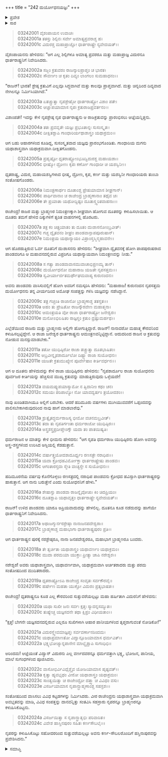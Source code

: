 +++
title = "242 ದುರ್ಯೋಧನಯಜ್ಞಃ"
+++

<details><summary>ಪ್ರವೇಶ</summary>


।।   ಓಂ ಓಂ ನಮೋ ನಾರಾಯಣಾಯ।।   ಶ್ರೀ ವೇದವ್ಯಾಸಾಯ ನಮಃ ।।

ಶ್ರೀ ಕೃಷ್ಣದ್ವೈಪಾಯನ ವೇದವ್ಯಾಸ ವಿರಚಿತ  

**ಶ್ರೀ ಮಹಾಭಾರತ**

**ಆರಣ್ಯಕ ಪರ್ವ**

**ಘೋಷಯಾತ್ರಾ ಪರ್ವ**

**ಅಧ್ಯಾಯ 242**

</details>


<details><summary>ಸಾರ</summary>

ದುಃಶಾಸನನು ಪಾಂಡವರಿಗೆ ಯಜ್ಞದ ಆಮಂತ್ರಣವನ್ನು ಕಳುಹಿಸಲು ಹದಿಮೂರು ವರ್ಷಗಳು ಮುಗಿಯುವವರೆಗೆ ತಮಗೆ ಬರಲಿಕ್ಕಾಗುವುದಿಲ್ಲವೆಂದು ಯುಧಿಷ್ಠಿರನೂ, ನಂತರ ದುರ್ಯೋಧನನನ್ನು ಆಹುತಿ ಕೊಡುವ ಯಜ್ಞಕ್ಕೆ ಬರುತ್ತೇವೆಂದು ಭೀಮನೂ ಹೇಳಿ ಕಳುಹಿಸುವುದು (1-16). ದುರ್ಯೋಧನನ ವೈಷ್ಣವ ಯಜ್ಞ ಸಮಾಪ್ತಿ (17-24).

</details>


> 03242001 ವೈಶಂಪಾಯನ ಉವಾಚ।  
03242001a ತತಸ್ತು ಶಿಲ್ಪಿನಃ ಸರ್ವೇ ಅಮಾತ್ಯಪ್ರವರಾಶ್ಚ ಹ।  
03242001c ವಿದುರಶ್ಚ ಮಹಾಪ್ರಾಜ್ಞೋ ಧಾರ್ತರಾಷ್ಟ್ರೇ ನ್ಯವೇದಯತ್।।

ವೈಶಂಪಾಯನನು ಹೇಳಿದನು: “ಆಗ ಎಲ್ಲ ಶಿಲ್ಪಿಗಳೂ ಅಮಾತ್ಯ ಪ್ರವರರೂ ಮತ್ತು ಮಹಾಪ್ರಾಜ್ಞ ವಿದುರನೂ ಧಾರ್ತರಾಷ್ಟ್ರನಿಗೆ ನಿವೇದಿಸಿದರು.

> 03242002a ಸಜ್ಜಂ ಕ್ರತುವರಂ ರಾಜನ್ಕಾಲಪ್ರಾಪ್ತಂ ಚ ಭಾರತ।  
03242002c ಸೌವರ್ಣಂ ಚ ಕೃತಂ ದಿವ್ಯಂ ಲಾಂಗಲಂ ಸುಮಹಾಧನಂ।।

“ರಾಜನ್! ಭಾರತ! ಶ್ರೇಷ್ಠ ಕ್ರತುವಿಗೆ ಎಲ್ಲವೂ ಸಿದ್ಧವಾಗಿವೆ ಮತ್ತು ಕಾಲವೂ ಪ್ರಾಪ್ತವಾಗಿದೆ. ಮತ್ತು ಚಿನ್ನದಿಂದ ದಿವ್ಯವಾದ ನೇಗಿಲನ್ನೂ ನಿರ್ಮಿಸಿಯಾಗಿದೆ.”

> 03242003a ಏತಚ್ಚ್ರುತ್ವಾ ನೃಪಶ್ರೇಷ್ಠೋ ಧಾರ್ತರಾಷ್ಟ್ರೋ ವಿಶಾಂ ಪತೇ।  
03242003c ಆಜ್ಞಾಪಯಾಮಾಸ ನೃಪಃ ಕ್ರತುರಾಜಪ್ರವರ್ತನಂ।।

ವಿಶಾಂಪತೇ! ಇದನ್ನು ಕೇಳಿ ನೃಪಶ್ರೇಷ್ಠ ನೃಪ ಧಾರ್ತರಾಷ್ಟ್ರನು ಆ ರಾಜಕ್ರತುವನ್ನು ಪ್ರಾರಂಭಿಸಲು ಆಜ್ಞೆಯನ್ನಿತ್ತನು.

> 03242004a ತತಃ ಪ್ರವವೃತೇ ಯಜ್ಞಃ ಪ್ರಭೂತಾನ್ನಃ ಸುಸಂಸ್ಕೃತಃ।  
03242004c ದೀಕ್ಷಿತಶ್ಚಾಪಿ ಗಾಂಧಾರಿರ್ಯಥಾಶಾಸ್ತ್ರಂ ಯಥಾಕ್ರಮಂ।।

ಆಗ ಬಹು ಆಹಾರಗಳಿಂದ ಕೂಡಿದ್ದ, ಸುಸಂಸ್ಕೃತವಾದ ಯಜ್ಞವು ಪ್ರಾರಂಭಗೊಂಡಿತು. ಗಾಂಧಾರಿಯ ಮಗನು ಯಥಾಶಾಸ್ತ್ರವಾಗಿ ಯಥಾಕ್ರಮವಾಗಿ ದೀಕ್ಷಿತಗೊಂಡನು.

> 03242005a ಪ್ರಹೃಷ್ಟೋ ಧೃತರಾಷ್ಟ್ರೋಽಭೂದ್ವಿದುರಶ್ಚ ಮಹಾಯಶಾಃ।  
03242005c ಭೀಷ್ಮೋ ದ್ರೋಣಃ ಕೃಪಃ ಕರ್ಣೋ ಗಾಂಧಾರೀ ಚ ಯಶಸ್ವಿನೀ।।

ಧೃತರಾಷ್ಟ್ರ, ವಿದುರ, ಮಹಾಯಶಸ್ವಿಗಳಾದ ಭೀಷ್ಮ, ದ್ರೋಣ, ಕೃಪ, ಕರ್ಣ ಮತ್ತು ಯಶಸ್ವಿನೀ ಗಾಂಧಾರಿಯರು ತುಂಬಾ ಸಂತೋಷಗೊಂಡರು.

> 03242006a ನಿಮಂತ್ರಣಾರ್ಥಂ ದೂತಾಂಶ್ಚ ಪ್ರೇಷಯಾಮಾಸ ಶೀಘ್ರಗಾನ್।  
03242006c ಪಾರ್ಥಿವಾನಾಂ ಚ ರಾಜೇಂದ್ರ ಬ್ರಾಹ್ಮಣಾನಾಂ ತಥೈವ ಚ।  
03242006e ತೇ ಪ್ರಯಾತಾ ಯಥೋದ್ದಿಷ್ಟಂ ದೂತಾಸ್ತ್ವರಿತವಾಹನಾಃ।।

ರಾಜೇಂದ್ರ! ರಾಜರ ಮತ್ತು ಬ್ರಾಹ್ಮಣರ ನಿಮಂತ್ರಣಕ್ಕಾಗಿ ಶೀಘ್ರವಾಗಿ ಹೋಗುವ ದೂತರನ್ನು ಕಳುಹಿಸಲಾಯಿತು. ಆ ದೂತರು ತಮಗೆ ಹೇಳಿದ ದಿಕ್ಕುಗಳಿಗೆ ತ್ವರಿತ ವಾಹನಗಳಲ್ಲಿ ಹೊರಟರು.

> 03242007a ತತ್ರ ಕಂ ಚಿತ್ಪ್ರಯಾತಂ ತು ದೂತಂ ದುಃಶಾಸನೋಽಬ್ರವೀತ್।  
03242007c ಗಚ್ಚ ದ್ವೈತವನಂ ಶೀಘ್ರಂ ಪಾಂಡವಾನ್ಪಾಪಪೂರುಷಾನ್।  
03242007e ನಿಮಂತ್ರಯ ಯಥಾನ್ಯಾಯಂ ವಿಪ್ರಾಂಸ್ತಸ್ಮಿನ್ಮಹಾವನೇ।।

ಆಗ ಹೊರಡುತ್ತಿರುವ ಓರ್ವ ದೂತನಿಗೆ ದುಃಶಾಸನನು ಹೇಳಿದನು: “ಶೀಘ್ರವಾಗಿ ದ್ವೈತವನಕ್ಕೆ ಹೋಗಿ ಪಾಪಪುರುಷರಾದ ಪಾಂಡವರಿಗೂ ಆ ಮಹಾವನದಲ್ಲಿರುವ ವಿಪ್ರರಿಗೂ ಯಥಾನ್ಯಾಯವಾಗಿ ನಿಮಂತ್ರಣವನ್ನು ನೀಡು.”

> 03242008a ಸ ಗತ್ವಾ ಪಾಂಡವಾವಾಸಮುವಾಚಾಭಿಪ್ರಣಮ್ಯ ತಾನ್।  
03242008c ದುರ್ಯೋಧನೋ ಮಹಾರಾಜ ಯಜತೇ ನೃಪಸತ್ತಮಃ।।  
03242009a ಸ್ವವೀರ್ಯಾರ್ಜಿತಮರ್ಥೌಘಮವಾಪ್ಯ ಕುರುನಂದನಃ।

ಅವನು ಪಾಂಡವರು ವಾಸಿಸುವಲ್ಲಿಗೆ ಹೋಗಿ ಅವರಿಗೆ ನಮಸ್ಕರಿಸಿ ಹೇಳಿದನು: “ಮಹಾರಾಜ! ಕುರುನಂದನ ನೃಪಸತ್ತಮ ದುರ್ಯೋಧನನು ತನ್ನ ವೀರ್ಯದಿಂದ ಅಮೋಘ ಸಂಪತ್ತನ್ನು ಗಳಿಸಿ ಯಜ್ಞವನ್ನು ನಡೆಸಿದ್ದಾನೆ.

> 03242009c ತತ್ರ ಗಚ್ಚಂತಿ ರಾಜಾನೋ ಬ್ರಾಹ್ಮಣಾಶ್ಚ ತತಸ್ತತಃ।।  
03242010a ಅಹಂ ತು ಪ್ರೇಷಿತೋ ರಾಜನ್ಕೌರವೇಣ ಮಹಾತ್ಮನಾ।  
03242010c ಆಮಂತ್ರಯತಿ ವೋ ರಾಜಾ ಧಾರ್ತರಾಷ್ಟ್ರೋ ಜನೇಶ್ವರಃ।  
03242010e ಮನೋಽಭಿಲಷಿತಂ ರಾಜ್ಞಸ್ತಂ ಕ್ರತುಂ ದ್ರಷ್ಟುಮರ್ಹಥ।।

ಎಲ್ಲೆಡೆಯಿಂದ ರಾಜರು ಮತ್ತು ಬ್ರಾಹ್ಮಣರು ಅಲ್ಲಿಗೇ ಹೋಗುತ್ತಿದ್ದಾರೆ. ರಾಜನ್! ನಾನಾದರೋ ಮಹಾತ್ಮ ಕೌರವನಿಂದ ಕಳುಹಿಸಲ್ಪಟ್ಟಿದ್ದೇನೆ. ಆ ರಾಜಾ ಜನೇಶ್ವರ ಧಾರ್ತರಾಷ್ಟ್ರನು ಆಮಂತ್ರಣವನ್ನಿಟ್ಟಿದ್ದಾನೆ. ಆದುದರಿಂದ ರಾಜನ ಆ ಕ್ರತುವನ್ನು ನೋಡುವ ಮನಸ್ಸುಮಾಡಬೇಕು.”

> 03242011a ತತೋ ಯುಧಿಷ್ಠಿರೋ ರಾಜಾ ತಚ್ಚ್ರುತ್ವಾ ದೂತಭಾಷಿತಂ।  
03242011c ಅಬ್ರವೀನ್ನೃಪಶಾರ್ದೂಲೋ ದಿಷ್ಟ್ಯಾ ರಾಜಾ ಸುಯೋಧನಃ।  
03242011e ಯಜತೇ ಕ್ರತುಮುಖ್ಯೇನ ಪೂರ್ವೇಷಾಂ ಕೀರ್ತಿವರ್ಧನಃ।।

ಆಗ ಆ ದೂತನು ಹೇಳಿದುದನ್ನು ಕೇಳಿ ರಾಜಾ ಯುಧಿಷ್ಠಿರನು ಹೇಳಿದನು: “ನೃಪಶಾರ್ದೂಲ ರಾಜಾ ಸುಯೋಧನನು ಪೂರ್ವಜರ ಕೀರ್ತಿಯನ್ನು ಹೆಚ್ಚಿಸುವ ಮುಖ್ಯ ಕ್ರತುವನ್ನು ಮಾಡುತ್ತಿರುವುದು ಒಳ್ಳೆಯದೇ!

> 03242012a ವಯಮಪ್ಯುಪಯಾಸ್ಯಾಮೋ ನ ತ್ವಿದಾನೀಂ ಕಥಂ ಚನ।  
03242012c ಸಮಯಃ ಪರಿಪಾಲ್ಯೋ ನೋ ಯಾವದ್ವರ್ಷಂ ತ್ರಯೋದಶಂ।।

ನಾವು ಖಂಡಿತವಾಗಿಯೂ ಅಲ್ಲಿಗೆ ಬರಬೇಕು. ಆದರೆ ಹದಿಮೂರು ವರ್ಷಗಳು ಮುಗಿಯುವವರೆಗೆ ಒಪ್ಪಂದವನ್ನು ಪಾಲಿಸಬೇಕಾಗಿರುವುದರಿಂದ ನಾವು ಹಾಗೆ ಮಾಡಲಾರೆವು.”

> 03242013a ಶ್ರುತ್ವೈತದ್ಧರ್ಮರಾಜಸ್ಯ ಭೀಮೋ ವಚನಮಬ್ರವೀತ್।   
03242013c ತದಾ ತು ನೃಪತಿರ್ಗಂತಾ ಧರ್ಮರಾಜೋ ಯುಧಿಷ್ಠಿರಃ।।  
03242014a ಅಸ್ತ್ರಶಸ್ತ್ರಪ್ರದೀಪ್ತೇಽಗ್ನೌ ಯದಾ ತಂ ಪಾತಯಿಷ್ಯತಿ।

ಧರ್ಮರಾಜನ ಆ ಮಾತನ್ನು ಕೇಳಿ ಭೀಮನು ಹೇಳಿದನು: “ಆಗ ನೃಪತಿ ಧರ್ಮರಾಜ ಯುಧಿಷ್ಠಿರನು ಹೋಗಿ ಅವನನ್ನು ಅಸ್ತ್ರ-ಶಸ್ತ್ರಗಳಿಂದ ಉರಿಸಿದ ಅಗ್ನಿಯಲ್ಲಿ ಕೆಡಹುತ್ತಾನೆ.

> 03242014c ವರ್ಷಾತ್ತ್ರಯೋದಶಾದೂರ್ಧ್ವಂ ರಣಸತ್ರೇ ನರಾಧಿಪಃ।।  
03242015a ಯದಾ ಕ್ರೋಧಹವಿರ್ಮೋಕ್ತಾ ಧಾರ್ತರಾಷ್ಟ್ರೇಷು ಪಾಂಡವಃ।  
03242015c ಆಗಂತಾರಸ್ತದಾ ಸ್ಮೇತಿ ವಾಚ್ಯಸ್ತೇ ಸ ಸುಯೋಧನಃ।।

ಹದಿಮೂರನೆಯ ವರ್ಷವು ಕೊನೆಗೊಳ್ಳಲು ರಣಸತ್ರದಲ್ಲಿ ನರಾಧಿಪ ಪಾಂಡವನು ಕ್ರೋಧದ ಹವಿಸ್ಸಾಗಿ ಧಾರ್ತರಾಷ್ಟ್ರರನ್ನು ಹಾಕುತ್ತಾನೆ. ಆಗ ನಾನು ಬರುತ್ತೇನೆ ಎಂದು ಸುಯೋಧನನಿಗೆ ಹೇಳು.”

> 03242016a ಶೇಷಾಸ್ತು ಪಾಂಡವಾ ರಾಜನ್ನೈವೋಚುಃ ಕಿಂ ಚಿದಪ್ರಿಯಂ।   
03242016c ದೂತಶ್ಚಾಪಿ ಯಥಾವೃತ್ತಂ ಧಾರ್ತರಾಷ್ಟ್ರೇ ನ್ಯವೇದಯತ್।।

ರಾಜನ್! ಉಳಿದ ಪಾಂಡವರು ಯಾರೂ ಅಪ್ರಿಯವಾದುದನ್ನು ಹೇಳಲಿಲ್ಲ. ದೂತನೂ ಕೂಡ ನಡೆದುದನ್ನು ಹಾಗೆಯೇ ಧಾರ್ತರಾಷ್ಟ್ರನಿಗೆ ನಿವೇದಿಸಿದನು.

> 03242017a ಅಥಾಜಗ್ಮುರ್ನರಶ್ರೇಷ್ಠಾ ನಾನಾಜನಪದೇಶ್ವರಾಃ।  
03242017c ಬ್ರಾಹ್ಮಣಾಶ್ಚ ಮಹಾಭಾಗಾ ಧಾರ್ತರಾಷ್ಟ್ರಪುರಂ ಪ್ರತಿ।।

ಆಗ ಧಾರ್ತರಾಷ್ಟ್ರನ ಪುರಕ್ಕೆ ನರಶ್ರೇಷ್ಠರೂ, ನಾನಾ ಜನಪದೇಶ್ವರರೂ, ಮಹಾಭಾಗ ಬ್ರಾಹ್ಮಣರೂ ಬಂದರು.

> 03242018a ತೇ ತ್ವರ್ಚಿತಾ ಯಥಾಶಾಸ್ತ್ರಂ ಯಥಾವರ್ಣಂ ಯಥಾಕ್ರಮಂ।  
03242018c ಮುದಾ ಪರಮಯಾ ಯುಕ್ತಾಃ ಪ್ರೀತ್ಯಾ ಚಾಪಿ ನರೇಶ್ವರ।।

ನರೇಶ್ವರ! ಅವರು ಯಥಾಶಾಸ್ತ್ರವಾಗಿ, ಯಥಾವರ್ಣವಾಗಿ, ಯಥಾಕ್ರಮವಾಗಿ ಅರ್ಚಿತರಾದರು ಮತ್ತು ಪರಮ ಸಂತೋಷದಿಂದ ಮುದಿತರಾದರು.

> 03242019a ಧೃತರಾಷ್ಟ್ರೋಽಪಿ ರಾಜೇಂದ್ರ ಸಂವೃತಃ ಸರ್ವಕೌರವೈಃ।   
03242019c ಹರ್ಷೇಣ ಮಹತಾ ಯುಕ್ತೋ ವಿದುರಂ ಪ್ರತ್ಯಭಾಷತ।।

ರಾಜೇಂದ್ರ! ಧೃತರಾಷ್ಟ್ರನೂ ಕೂಡ ಎಲ್ಲ ಕೌರವರಿಂದ ಸುತ್ತುವರೆಯಲ್ಪಟ್ಟು ಮಹಾ ಹರ್ಷಿತಾಗಿ ವಿದುರನಿಗೆ ಹೇಳಿದನು:

> 03242020a ಯಥಾ ಸುಖೀ ಜನಃ ಸರ್ವಃ ಕ್ಷತ್ತಃ ಸ್ಯಾದನ್ನಸಮ್ಯುತಃ।  
03242020c ತುಷ್ಯೇಚ್ಚ ಯಜ್ಞಸದನೇ ತಥಾ ಕ್ಷಿಪ್ರಂ ವಿಧೀಯತಾಂ।।

“ಕ್ಷತ್ತ! ಬೇಗನೇ ಯಜ್ಞಸದನದಲ್ಲಿರುವ ಎಲ್ಲರೂ ಸುಖಿಗಳಾಗಿ ಆಹಾರ ಪಾನೀಯಗಳಿಂದ ತೃಪ್ತರಾಗುವಂತೆ ನೋಡಿಕೋ!”

> 03242021a ವಿದುರಸ್ತ್ವೇವಮಾಜ್ಞಪ್ತಃ ಸರ್ವವರ್ಣಾನರಿಂದಮ।  
03242021c ಯಥಾಪ್ರಮಾಣತೋ ವಿದ್ವಾನ್ಪೂಜಯಾಮಾಸ ಧರ್ಮವಿತ್।।  
03242022a ಭಕ್ಷ್ಯಭೋಜ್ಯಾನ್ನಪಾನೇನ ಮಾಲ್ಯೈಶ್ಚಾಪಿ ಸುಗಂಧಿಭಿಃ।

ಅರಿಂದಮ! ಆಜ್ಞೆಯಂತೆ ವಿದ್ವಾನ್ ವಿದುರನು ಎಲ್ಲ ವರ್ಣದವರನ್ನೂ ಧರ್ಮವತ್ತಾಗಿ ಭಕ್ಷ್ಯ, ಭೋಜನ, ಪಾನೀಯ, ಮಾಲೆ ಸುಗಂಧಗಳಿಂದ ಪೂಜಿಸಿದನು.

> 03242022c ವಾಸೋಭಿರ್ವಿವಿಧೈಶ್ಚೈವ ಯೋಜಯಾಮಾಸ ಹೃಷ್ಟವತ್।।  
03242023a ಕೃತ್ವಾ ಹ್ಯವಭೃಥಂ ವೀರೋ ಯಥಾಶಾಸ್ತ್ರಂ ಯಥಾಕ್ರಮಂ।  
03242023c ಸಾಂತ್ವಯಿತ್ವಾ ಚ ರಾಜೇಂದ್ರೋ ದತ್ತ್ವಾ ಚ ವಿವಿಧಂ ವಸು।  
03242023e ವಿಸರ್ಜಯಾಮಾಸ ನೃಪಾನ್ಬ್ರಾಹ್ಮಣಾಂಶ್ಚ ಸಹಸ್ರಶಃ।।

ಸಂತೋಷದಿಂದ ವಾಸಿಸಲು ವಿವಿಧ ಕಟ್ಟಡಗಳನ್ನು ನಿರ್ಮಿಸಿದರು. ವೀರ ರಾಜೇಂದ್ರನು ಯಥಾಶಾಸ್ತ್ರವಾಗಿ ಯಥಾಕ್ರಮವಾಗಿ ಅವಭೃತವನ್ನು ಮಾಡಿ, ವಿವಿಧ ಸಂಪತ್ತನ್ನು ದಾನವನ್ನಿತ್ತು ಸಂತವಿಸಿ ಸಹಸ್ರಾರು ನೃಪರನ್ನೂ ಬ್ರಾಹ್ಮಣರನ್ನೂ ಕಳುಹಿಸಿಕೊಟ್ಟನು.

> 03242024a ವಿಸರ್ಜಯಿತ್ವಾ ಸ ನೃಪಾನ್ಭ್ರಾತೃಭಿಃ ಪರಿವಾರಿತಃ।  
03242024c ವಿವೇಶ ಹಾಸ್ತಿನಪುರಂ ಸಹಿತಃ ಕರ್ಣಸೌಬಲೈಃ।।

ನೃಪರನ್ನು ಕಳುಹಿಸಿಕೊಟ್ಟು ಸಹೋದರರಿಂದ ಸುತ್ತುವರೆಯಲ್ಪಟ್ಟು ಅವನು ಕರ್ಣ-ಸೌಬಲರೊಂದಿಗೆ ಹಸ್ತಿನಾಪುರವನ್ನು ಪ್ರವೇಶಿಸಿದನು.”

<details><summary>ಸಮಾಪ್ತಿ</summary>


ಇತಿ ಶ್ರೀ ಮಹಾಭಾರತೇ ಆರಣ್ಯಕ ಪರ್ವಣಿ ಘೋಷಯಾತ್ರಾ ಪರ್ವಣಿ ದುರ್ಯೋಧನಯಜ್ಞೇ ದ್ವಿಚತ್ವಾರಿಂಶದಧಿಕದ್ವಿಶತತಮೋಽಧ್ಯಾಯಃ।  
ಇದು ಮಹಾಭಾರತದ ಆರಣ್ಯಕ ಪರ್ವದಲ್ಲಿ ಘೋಷಯಾತ್ರಾ ಪರ್ವದಲ್ಲಿ ದುರ್ಯೋಧನಯಜ್ಞದಲ್ಲಿ ಇನ್ನೂರಾನಲ್ವತ್ತೆರಡನೆಯ ಅಧ್ಯಾಯವು.


</details>
